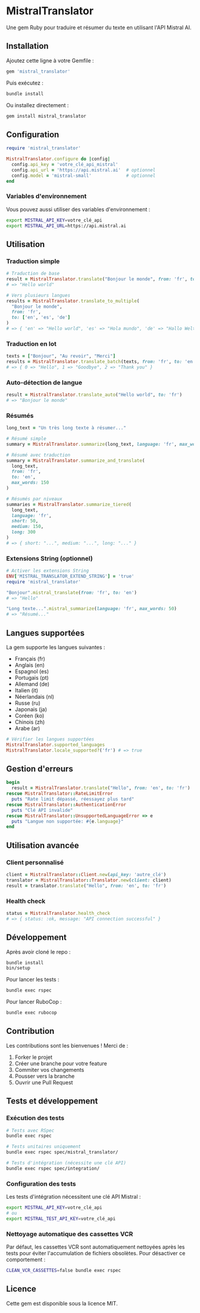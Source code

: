 # MistralTranslator

Une gem Ruby pour traduire et résumer du texte en utilisant l'API Mistral AI.

## Installation

Ajoutez cette ligne à votre Gemfile :

```ruby
gem 'mistral_translator'
```

Puis exécutez :

```bash
bundle install
```

Ou installez directement :

```bash
gem install mistral_translator
```

## Configuration

```ruby
require 'mistral_translator'

MistralTranslator.configure do |config|
  config.api_key = 'votre_clé_api_mistral'
  config.api_url = 'https://api.mistral.ai'  # optionnel
  config.model = 'mistral-small'             # optionnel
end
```

### Variables d'environnement

Vous pouvez aussi utiliser des variables d'environnement :

```bash
export MISTRAL_API_KEY=votre_clé_api
export MISTRAL_API_URL=https://api.mistral.ai
```

## Utilisation

### Traduction simple

```ruby
# Traduction de base
result = MistralTranslator.translate("Bonjour le monde", from: 'fr', to: 'en')
# => "Hello world"

# Vers plusieurs langues
results = MistralTranslator.translate_to_multiple(
  "Bonjour le monde",
  from: 'fr',
  to: ['en', 'es', 'de']
)
# => { 'en' => "Hello world", 'es' => "Hola mundo", 'de' => "Hallo Welt" }
```

### Traduction en lot

```ruby
texts = ["Bonjour", "Au revoir", "Merci"]
results = MistralTranslator.translate_batch(texts, from: 'fr', to: 'en')
# => { 0 => "Hello", 1 => "Goodbye", 2 => "Thank you" }
```

### Auto-détection de langue

```ruby
result = MistralTranslator.translate_auto("Hello world", to: 'fr')
# => "Bonjour le monde"
```

### Résumés

```ruby
long_text = "Un très long texte à résumer..."

# Résumé simple
summary = MistralTranslator.summarize(long_text, language: 'fr', max_words: 100)

# Résumé avec traduction
summary = MistralTranslator.summarize_and_translate(
  long_text,
  from: 'fr',
  to: 'en',
  max_words: 150
)

# Résumés par niveaux
summaries = MistralTranslator.summarize_tiered(
  long_text,
  language: 'fr',
  short: 50,
  medium: 150,
  long: 300
)
# => { short: "...", medium: "...", long: "..." }
```

### Extensions String (optionnel)

```ruby
# Activer les extensions String
ENV['MISTRAL_TRANSLATOR_EXTEND_STRING'] = 'true'
require 'mistral_translator'

"Bonjour".mistral_translate(from: 'fr', to: 'en')
# => "Hello"

"Long texte...".mistral_summarize(language: 'fr', max_words: 50)
# => "Résumé..."
```

## Langues supportées

La gem supporte les langues suivantes :

- Français (fr)
- Anglais (en)
- Espagnol (es)
- Portugais (pt)
- Allemand (de)
- Italien (it)
- Néerlandais (nl)
- Russe (ru)
- Japonais (ja)
- Coréen (ko)
- Chinois (zh)
- Arabe (ar)

```ruby
# Vérifier les langues supportées
MistralTranslator.supported_languages
MistralTranslator.locale_supported?('fr') # => true
```

## Gestion d'erreurs

```ruby
begin
  result = MistralTranslator.translate("Hello", from: 'en', to: 'fr')
rescue MistralTranslator::RateLimitError
  puts "Rate limit dépassé, réessayez plus tard"
rescue MistralTranslator::AuthenticationError
  puts "Clé API invalide"
rescue MistralTranslator::UnsupportedLanguageError => e
  puts "Langue non supportée: #{e.language}"
end
```

## Utilisation avancée

### Client personnalisé

```ruby
client = MistralTranslator::Client.new(api_key: 'autre_clé')
translator = MistralTranslator::Translator.new(client: client)
result = translator.translate("Hello", from: 'en', to: 'fr')
```

### Health check

```ruby
status = MistralTranslator.health_check
# => { status: :ok, message: "API connection successful" }
```

## Développement

Après avoir cloné le repo :

```bash
bundle install
bin/setup
```

Pour lancer les tests :

```bash
bundle exec rspec
```

Pour lancer RuboCop :

```bash
bundle exec rubocop
```

## Contribution

Les contributions sont les bienvenues ! Merci de :

1. Forker le projet
2. Créer une branche pour votre feature
3. Commiter vos changements
4. Pousser vers la branche
5. Ouvrir une Pull Request

## Tests et développement

### Exécution des tests

```bash
# Tests avec RSpec
bundle exec rspec

# Tests unitaires uniquement
bundle exec rspec spec/mistral_translator/

# Tests d'intégration (nécessite une clé API)
bundle exec rspec spec/integration/
```

### Configuration des tests

Les tests d'intégration nécessitent une clé API Mistral :

```bash
export MISTRAL_API_KEY=votre_clé_api
# ou
export MISTRAL_TEST_API_KEY=votre_clé_api
```

### Nettoyage automatique des cassettes VCR

Par défaut, les cassettes VCR sont automatiquement nettoyées après les tests pour éviter l'accumulation de fichiers obsolètes. Pour désactiver ce comportement :

```bash
CLEAN_VCR_CASSETTES=false bundle exec rspec
```

## Licence

Cette gem est disponible sous la licence MIT.
